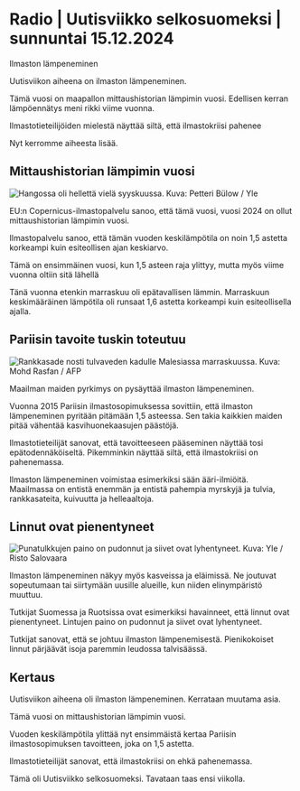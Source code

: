 # Radio \| Uutisviikko selkosuomeksi \| sunnuntai 15.12.2024

Ilmaston lämpeneminen

Uutisviikon aiheena on ilmaston lämpeneminen.

Tämä vuosi on maapallon mittaushistorian lämpimin vuosi. Edellisen kerran lämpöennätys meni rikki viime vuonna.

Ilmastotieteilijöiden mielestä näyttää siltä, että ilmastokriisi pahenee

Nyt kerromme aiheesta lisää.

## Mittaushistorian lämpimin vuosi

![Hangossa oli hellettä vielä syyskuussa. Kuva: Petteri Bülow / Yle](https://images.cdn.yle.fi/image/upload/c_crop,h_3126,w_5558,x_0,y_479/ar_1.7777777777777777,c_fill,g_faces,h_431,w_767/dpr_1.0/q_auto:eco/f_auto/fl_lossy/v1725905675/39-134613266df392849949)

EU:n Copernicus-ilmastopalvelu sanoo, että tämä vuosi, vuosi 2024 on ollut mittaushistorian lämpimin vuosi.

Ilmastopalvelu sanoo, että tämän vuoden keskilämpötila on noin 1,5 astetta korkeampi kuin esiteollisen ajan keskiarvo.

Tämä on ensimmäinen vuosi, kun 1,5 asteen raja ylittyy, mutta myös viime vuonna oltiin sitä lähellä

Tänä vuonna etenkin marraskuu oli epätavallisen lämmin. Marraskuun keskimääräinen lämpötila oli runsaat 1,6 astetta korkeampi kuin esiteollisella ajalla.

## Pariisin tavoite tuskin toteutuu

![Rankkasade nosti tulvaveden kadulle Malesiassa marraskuussa. Kuva: Mohd Rasfan / AFP](https://images.cdn.yle.fi/image/upload/c_crop,h_2879,w_5119,x_0,y_319/ar_1.7777777777777777,c_fill,g_faces,h_431,w_767/dpr_1.0/q_auto:eco/f_auto/fl_lossy/v1733199942/39-1389544674e875753b3e)

Maailman maiden pyrkimys on pysäyttää ilmaston lämpeneminen.

Vuonna 2015 Pariisin ilmastosopimuksessa sovittiin, että ilmaston lämpeneminen pyritään pitämään 1,5 asteessa. Sen takia kaikkien maiden pitää vähentää kasvihuonekaasujen päästöjä.

Ilmastotieteilijät sanovat, että tavoitteeseen pääseminen näyttää tosi epätodennäköiseltä. Pikemminkin näyttää siltä, että ilmastokriisi on pahenemassa.

Ilmaston lämpeneminen voimistaa esimerkiksi sään ääri-ilmiöitä. Maailmassa on entistä enemmän ja entistä pahempia myrskyjä ja tulvia, rankkasateita, kuivuutta ja helleaaltoja.

## Linnut ovat pienentyneet

![Punatulkkujen paino on pudonnut ja siivet ovat lyhentyneet. Kuva: Yle / Risto Salovaara](https://images.cdn.yle.fi/image/upload/c_crop,h_1181,w_2100,x_0,y_0/ar_1.7777777777777777,c_fill,g_faces,h_431,w_767/dpr_1.0/q_auto:eco/f_auto/fl_lossy/v1573459096/17-69427583c1cf52fe0e)

Ilmaston lämpeneminen näkyy myös kasveissa ja eläimissä. Ne joutuvat sopeutumaan tai siirtymään uusille alueille, kun niiden elinympäristö muuttuu.

Tutkijat Suomessa ja Ruotsissa ovat esimerkiksi havainneet, että linnut ovat pienentyneet. Lintujen paino on pudonnut ja siivet ovat lyhentyneet.

Tutkijat sanovat, että se johtuu ilmaston lämpenemisestä. Pienikokoiset linnut pärjäävät isoja paremmin leudossa talvisäässä.

## Kertaus

Uutisviikon aiheena oli ilmaston lämpeneminen. Kerrataan muutama asia.

Tämä vuosi on mittaushistorian lämpimin vuosi.

Vuoden keskilämpötila ylittää nyt ensimmäistä kertaa Pariisin ilmastosopimuksen tavoitteen, joka on 1,5 astetta.

Ilmastotieteilijät sanovat, että ilmastokriisi on ehkä pahenemassa.

Tämä oli Uutisviikko selkosuomeksi. Tavataan taas ensi viikolla.

